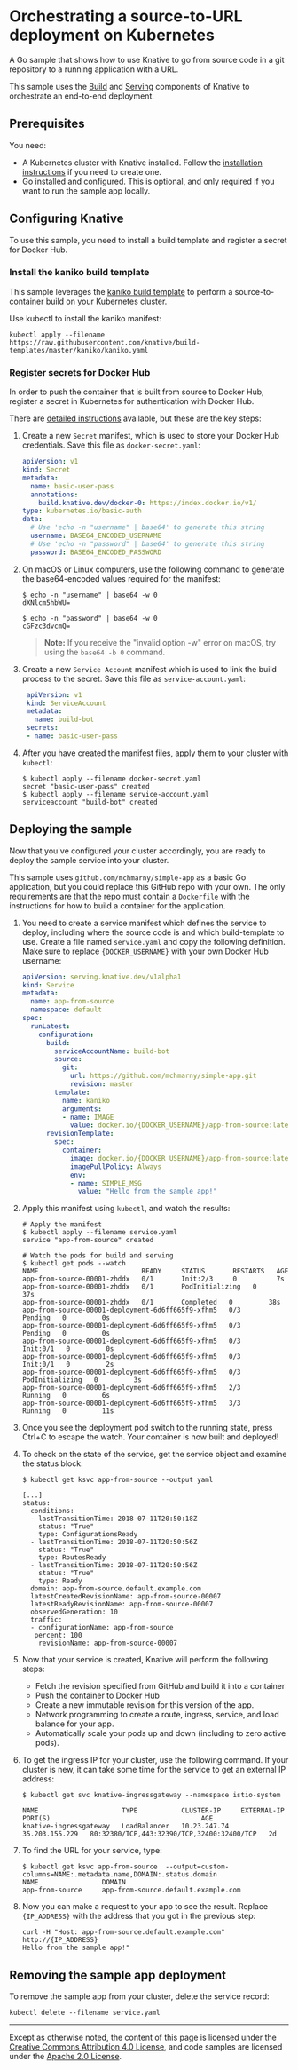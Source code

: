 # Orchestrating a source-to-URL deployment on Kubernetes   

A Go sample that shows how to use Knative to go from source code in a git
repository to a running application with a URL.

This sample uses the [Build](../../../build/README.md) and [Serving](../../README.md)
components of Knative to orchestrate an end-to-end deployment.

## Prerequisites

You need:

* A Kubernetes cluster with Knative installed. Follow the
  [installation instructions](https://github.com/knative/docs/blob/master/install/README.md) if you need
  to create one.
* Go installed and configured. This is optional, and only required if you want to run the sample app
  locally.

## Configuring Knative

To use this sample, you need to install a build template and register a secret for Docker Hub.

### Install the kaniko build template

This sample leverages the [kaniko build template](https://github.com/knative/build-templates/tree/master/kaniko)
to perform a source-to-container build on your Kubernetes cluster.

Use kubectl to install the kaniko manifest:

```shell
kubectl apply --filename https://raw.githubusercontent.com/knative/build-templates/master/kaniko/kaniko.yaml
```

### Register secrets for Docker Hub

In order to push the container that is built from source to Docker Hub, register a secret in 
Kubernetes for authentication with Docker Hub.

There are [detailed instructions](https://github.com/knative/docs/blob/master/build/auth.md#basic-authentication-docker)
available, but these are the key steps:

1. Create a new `Secret` manifest, which is used to store your Docker Hub
   credentials. Save this file as `docker-secret.yaml`:

   ```yaml
   apiVersion: v1
   kind: Secret
   metadata:
     name: basic-user-pass
     annotations:
       build.knative.dev/docker-0: https://index.docker.io/v1/
   type: kubernetes.io/basic-auth
   data:
     # Use 'echo -n "username" | base64' to generate this string
     username: BASE64_ENCODED_USERNAME
     # Use 'echo -n "password" | base64' to generate this string
     password: BASE64_ENCODED_PASSWORD
   ```

1. On macOS or Linux computers, use the following command to generate the
   base64-encoded values required for the manifest:

   ```shell
   $ echo -n "username" | base64 -w 0
   dXNlcm5hbWU=

   $ echo -n "password" | base64 -w 0
   cGFzc3dvcmQ=
   ```

   > **Note:** If you receive the "invalid option -w" error on macOS,
   > try using the `base64 -b 0` command.

1. Create a new `Service Account` manifest which is used to link the build process to the secret.
   Save this file as `service-account.yaml`:


   ```yaml
    apiVersion: v1
    kind: ServiceAccount
    metadata:
      name: build-bot
    secrets:
    - name: basic-user-pass
   ```

1. After you have created the manifest files, apply them to your cluster with `kubectl`:

   ```shell
   $ kubectl apply --filename docker-secret.yaml
   secret "basic-user-pass" created
   $ kubectl apply --filename service-account.yaml
   serviceaccount "build-bot" created
   ```


## Deploying the sample

Now that you've configured your cluster accordingly, you are ready to deploy the
sample service into your cluster.

This sample uses `github.com/mchmarny/simple-app` as a basic Go application, but
you could replace this GitHub repo with your own. The only requirements are that
the repo must contain a `Dockerfile` with the instructions for how to build a
container for the application.

1. You need to create a service manifest which defines the service to deploy, including where
   the source code is and which build-template to use. Create a file named
   `service.yaml` and copy the following definition. Make sure to replace
   `{DOCKER_USERNAME}` with your own Docker Hub username:

   ```yaml
   apiVersion: serving.knative.dev/v1alpha1
   kind: Service
   metadata:
     name: app-from-source
     namespace: default
   spec:
     runLatest:
       configuration:
         build:
           serviceAccountName: build-bot
           source:
             git:
               url: https://github.com/mchmarny/simple-app.git
               revision: master
           template:
             name: kaniko
             arguments:
             - name: IMAGE
               value: docker.io/{DOCKER_USERNAME}/app-from-source:latest
         revisionTemplate:
           spec:
             container:
               image: docker.io/{DOCKER_USERNAME}/app-from-source:latest 
               imagePullPolicy: Always
               env:
               - name: SIMPLE_MSG
                 value: "Hello from the sample app!"
   ```

1. Apply this manifest using `kubectl`, and watch the results:

   ```shell
   # Apply the manifest
   $ kubectl apply --filename service.yaml
   service "app-from-source" created

   # Watch the pods for build and serving
   $ kubectl get pods --watch
   NAME                          READY     STATUS       RESTARTS   AGE
   app-from-source-00001-zhddx   0/1       Init:2/3     0          7s
   app-from-source-00001-zhddx   0/1       PodInitializing   0         37s
   app-from-source-00001-zhddx   0/1       Completed   0         38s
   app-from-source-00001-deployment-6d6ff665f9-xfhm5   0/3       Pending   0         0s
   app-from-source-00001-deployment-6d6ff665f9-xfhm5   0/3       Pending   0         0s
   app-from-source-00001-deployment-6d6ff665f9-xfhm5   0/3       Init:0/1   0         0s
   app-from-source-00001-deployment-6d6ff665f9-xfhm5   0/3       Init:0/1   0         2s
   app-from-source-00001-deployment-6d6ff665f9-xfhm5   0/3       PodInitializing   0         3s
   app-from-source-00001-deployment-6d6ff665f9-xfhm5   2/3       Running   0         6s
   app-from-source-00001-deployment-6d6ff665f9-xfhm5   3/3       Running   0         11s
   ```

1. Once you see the deployment pod switch to the running state, press Ctrl+C to
   escape the watch. Your container is now built and deployed!

1. To check on the state of the service, get the service object and examine the 
   status block:

   ```shell
   $ kubectl get ksvc app-from-source --output yaml

   [...]
   status:
     conditions:
     - lastTransitionTime: 2018-07-11T20:50:18Z
       status: "True"
       type: ConfigurationsReady
     - lastTransitionTime: 2018-07-11T20:50:56Z
       status: "True"
       type: RoutesReady
     - lastTransitionTime: 2018-07-11T20:50:56Z
       status: "True"
       type: Ready
     domain: app-from-source.default.example.com
     latestCreatedRevisionName: app-from-source-00007
     latestReadyRevisionName: app-from-source-00007
     observedGeneration: 10
     traffic:
     - configurationName: app-from-source
      percent: 100
       revisionName: app-from-source-00007
   ```

1. Now that your service is created, Knative will perform the following steps:
   * Fetch the revision specified from GitHub and build it into a container
   * Push the container to Docker Hub
   * Create a new immutable revision for this version of the app.
   * Network programming to create a route, ingress, service, and load balance for your app.
   * Automatically scale your pods up and down (including to zero active pods).

1. To get the ingress IP for your cluster, use the following command. If your cluster is new, 
   it can take some time for the service to get an external IP address:

    ```shell
    $ kubectl get svc knative-ingressgateway --namespace istio-system

    NAME                     TYPE           CLUSTER-IP     EXTERNAL-IP      PORT(S)                                      AGE
    knative-ingressgateway   LoadBalancer   10.23.247.74   35.203.155.229   80:32380/TCP,443:32390/TCP,32400:32400/TCP   2d

    ```

1. To find the URL for your service, type:

    ```shell
    $ kubectl get ksvc app-from-source  --output=custom-columns=NAME:.metadata.name,DOMAIN:.status.domain
    NAME                DOMAIN
    app-from-source     app-from-source.default.example.com
    ```

1. Now you can make a request to your app to see the result. Replace
   `{IP_ADDRESS}` with the address that you got in the previous step:

    ```shell
    curl -H "Host: app-from-source.default.example.com" http://{IP_ADDRESS}
    Hello from the sample app!"
    ```

## Removing the sample app deployment

To remove the sample app from your cluster, delete the service record:

```shell
kubectl delete --filename service.yaml
```

---

Except as otherwise noted, the content of this page is licensed under the
[Creative Commons Attribution 4.0 License](https://creativecommons.org/licenses/by/4.0/),
and code samples are licensed under the
[Apache 2.0 License](https://www.apache.org/licenses/LICENSE-2.0).
